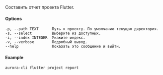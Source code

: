 Составить отчет проекта Flutter.

#### Options

```shell
-p, --path TEXT      Путь к проекту. По умолчанию текущая директория.
-s, --select         Выберите из доступных.
-i, --index INTEGER  Укажите индекс.
-v, --verbose        Подробный вывод.
--help               Показать это сообщение и выйти.
```

#### Example

```shell
aurora-cli flutter project report
```

